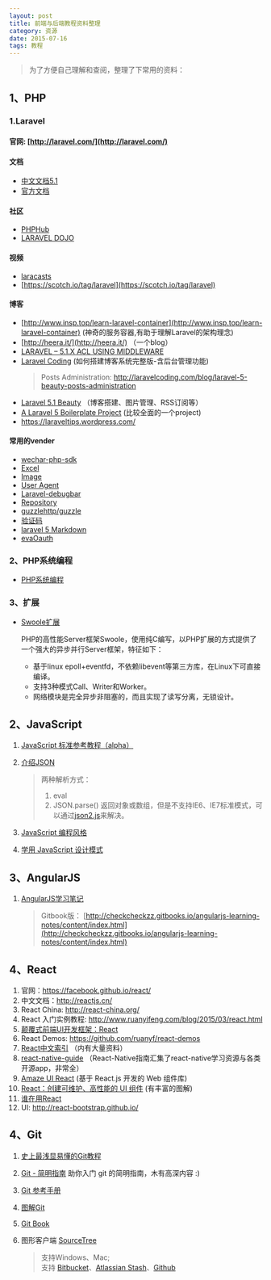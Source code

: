 ```yaml
---
layout: post
title: 前端与后端教程资料整理
category: 资源
date: 2015-07-16
tags: 教程
---
```


> 为了方便自己理解和查阅，整理了下常用的资料：


## 1、PHP


### 1.Laravel

#### 官网: [http://laravel.com/](http://laravel.com/)

#### 文档

* [中文文档5.1](http://laravel-china.org/docs/5.1)
* [官方文档](http://laravel.com/docs/5.1)

#### 社区

* [PHPHub](https://phphub.org/)
* [LARAVEL DOJO](http://www.laravel-dojo.com/)

#### 视频

* [laracasts](https://laracasts.com)
* [https://scotch.io/tag/laravel](https://scotch.io/tag/laravel)

#### 博客

* [http://www.insp.top/learn-laravel-container](http://www.insp.top/learn-laravel-container) (神奇的服务容器,有助于理解Laravel的架构理念)
* [http://heera.it/](http://heera.it/) （一个blog）
* [LARAVEL – 5.1.X ACL USING MIDDLEWARE](http://heera.it/laravel-5-1-x-acl-middleware)
* [Laravel Coding](http://laravelcoding.com/blog) (如何搭建博客系统完整版-含后台管理功能)
  > Posts Administration: http://laravelcoding.com/blog/laravel-5-beauty-posts-administration
* [Laravel 5.1 Beauty](https://leanpub.com/l5-beauty/read) （博客搭建、图片管理、RSS订阅等）
* [A Laravel 5 Boilerplate Project](https://github.com/rappasoft/laravel-5-boilerplate) (比较全面的一个project)
* https://laraveltips.wordpress.com/

#### 常用的vender

* [wechar-php-sdk](https://github.com/overtrue/wechat)
* [Excel](https://github.com/Maatwebsite/Laravel-Excel)
* [Image](https://github.com/Intervention/image/)
* [User Agent](https://github.com/jenssegers/laravel-agent)
* [Laravel-debugbar](https://github.com/barryvdh/laravel-debugbar)
* [Repository](https://github.com/Bosnadev/Repositories)
* [guzzlehttp/guzzle](https://packagist.org/packages/guzzlehttp/guzzle)
* [验证码](https://github.com/mewebstudio/captcha)
* [laravel 5 Markdown](https://github.com/yccphp/laravel-5-markdown-editor)
* [evaOauth](http://avnpc.com/pages/evaoauth)

### 2、PHP系统编程

* [PHP系统编程](http://rango.swoole.com/php%E7%B3%BB%E7%BB%9F%E7%BC%96%E7%A8%8B)

### 3、扩展

* [Swoole扩展](http://rango.swoole.com/php_swoole)  

  PHP的高性能Server框架Swoole，使用纯C编写，以PHP扩展的方式提供了一个强大的异步并行Server框架，特征如下：
  
  - 基于linux epoll+eventfd，不依赖libevent等第三方库，在Linux下可直接编译。
  - 支持3种模式Call、Writer和Worker。
  - 网络模块是完全异步非阻塞的，而且实现了读写分离，无锁设计。


 

## 2、JavaScript

1. [JavaScript 标准参考教程（alpha）](http://javascript.ruanyifeng.com/)


2. [介绍JSON](http://www.json.org/json-zh.html)

	> 两种解析方式：  
	> 1. eval  
	> 2. JSON.parse() 返回对象或数组，但是不支持IE6、IE7标准模式，可以通过[json2.js](https://github.com/douglascrockford/JSON-js)来解决。
	
	
 3. [JavaScript 编程风格	](http://javascript.ruanyifeng.com/grammar/style.html)
 
 4. [学用 JavaScript 设计模式](http://wiki.jikexueyuan.com/project/javascript-design-patterns/)
 
## 3、AngularJS

 1. [AngularJS学习笔记](http://www.zouyesheng.com/angular.html)
 	> Gitbook版： [http://checkcheckzz.gitbooks.io/angularjs-learning-notes/content/index.html](http://checkcheckzz.gitbooks.io/angularjs-learning-notes/content/index.html)

## 4、React

 1. 官网：https://facebook.github.io/react/
 2. 中文文档：http://reactjs.cn/
 3. React China: http://react-china.org/
 4. React 入门实例教程: http://www.ruanyifeng.com/blog/2015/03/react.html
 5. [颠覆式前端UI开发框架：React](http://www.infoq.com/cn/articles/subversion-front-end-ui-development-framework-react)
 6. React Demos: https://github.com/ruanyf/react-demos
 7. [React中文索引](http://nav.react-china.org/) （内有大量资料）
 8. [react-native-guide](https://github.com/ele828/react-native-guide) （React-Native指南汇集了react-native学习资源与各类开源app，非常全）
 9. [Amaze UI React](http://amazeui.org/react/) (基于 React.js 开发的 Web 组件库)
 10. [React：创建可维护、高性能的 UI 组件](http://www.ibm.com/developerworks/cn/web/wa-react-intro/index.html)  (有丰富的图解)
 11. [谁在用React](https://github.com/facebook/react/wiki/Sites-Using-React)
 12. UI: http://react-bootstrap.github.io/

 
 
 
## 4、Git
 
 1. [史上最浅显易懂的Git教程](http://www.liaoxuefeng.com/wiki/0013739516305929606dd18361248578c67b8067c8c017b000)
 2. [Git - 简明指南](http://rogerdudler.github.io/git-guide/index.zh.html)	助你入门 git 的简明指南，木有高深内容 :)
 3. [Git 参考手册](http://gitref.org/zh/index.html)
 4. [图解Git](http://marklodato.github.io/visual-git-guide/index-zh-cn.html)
 5. [Git Book](http://git-scm.com/book/zh/v1)
 5. 图形客户端 [SourceTree](https://www.sourcetreeapp.com/) 
 
	> 支持Windows、Mac;   
	> 支持 [Bitbucket](https://bitbucket.org/)、[Atlassian Stash](http://www.atlassian.com/software/stash/)、[Github](https://github.com/)
	